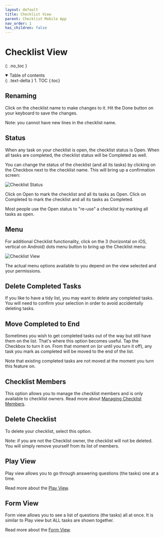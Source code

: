 ```yaml
---
layout: default
title: Checklist View
parent: Checklist Mobile App
nav_order: 1
has_children: false
---
```


# Checklist View
{: .no_toc }

<details open markdown="block">
  <summary>
    Table of contents
  </summary>
  {: .text-delta }
1. TOC
{:toc}
</details>

## Renaming
Click on the checklist name to make changes to it. Hit the Done button on your keyboard to save the changes.

Note: you cannot have new lines in the checklist name.

## Status
When any task on your checklist is open, the checklist status is Open. When all tasks are completed, the checklist status will be Completed as well.

You can change the status of the checklist (and all its tasks) by clicking on the Checkbox next to the checklist name. This will bring up a confirmation screen:

![Checklist Status](/assets/images/mobile/checklist-status.png)

Click on Open to mark the checklist and all its tasks as Open.
Click on Completed to mark the checklist and all its tasks as Completed.

Most people use the Open status to "re-use" a checklist by marking all tasks as open.

## Menu
For additional Checklist functionality, click on the 3 (horizontal on iOS, vertical on Android) dots menu button to bring up the Checklist menu:

![Checklist View](/assets/images/mobile/checklist-menu.png)

The actual menu options available to you depend on the view selected and your permissions.

## Delete Completed Tasks
If you like to have a tidy list, you may want to delete any completed tasks. You will need to confirm your selection in order to avoid accidentally deleting tasks.

## Move Completed to End
Sometimes you wish to get completed tasks out of the way but still have them on the list. That's where this option becomes useful. Tap the Checkbox to turn it on. From that moment on (or until you turn it off), any task you mark as completed will be moved to the end of the list. 

Note that existing completed tasks are not moved at the moment you turn this feature on.

## Checklist Members
This option allows you to manage the checklist members and is only available to checklist owners. Read more about [Managing Checklist Members](/mobile/checklist/members/).

## Delete Checklist
To delete your checklist, select this option. 

Note: if you are not the Checklist owner, the checklist will not be deleted. You will simply remove yourself from its list of members.

## Play View
Play view allows you to go through answering questions (the tasks) one at a time. 

Read more about the [Play View](/mobile/checklist/play/).

## Form View
Form view allows you to see a list of questions (the tasks) all at once. It is similar to Play view but ALL tasks are shown together. 

Read more about the [Form View](/mobile/checklist/play/).
